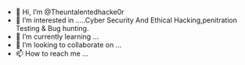 - 👋 Hi, I’m @Theuntalentedhacke0r
- 👀 I’m interested in .....Cyber Security And Ethical Hacking,penitration Testing & Bug hunting.
- 🌱 I’m currently learning ...
- 💞️ I’m looking to collaborate on ...
- 📫 How to reach me ...

<!---
Theuntalentedhacke0r/Theuntalentedhacke0r is a ✨ special ✨ repository because its `README.md` (this file) appears on your GitHub profile.
You can click the Preview link to take a look at your changes.
--->
